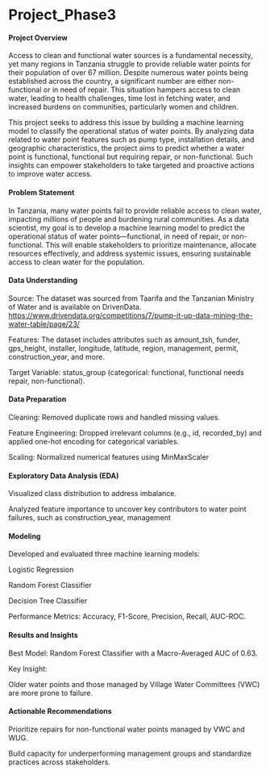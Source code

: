 # Project_Phase3

#### Project Overview

Access to clean and functional water sources is a fundamental necessity, yet many regions in Tanzania struggle to provide reliable water points for their population of over 67 million. Despite numerous water points being established across the country, a significant number are either non-functional or in need of repair. This situation hampers access to clean water, leading to health challenges, time lost in fetching water, and increased burdens on communities, particularly women and children.

This project seeks to address this issue by building a machine learning model to classify the operational status of water points. By analyzing data related to water point features such as pump type, installation details, and geographic characteristics, the project aims to predict whether a water point is functional, functional but requiring repair, or non-functional. Such insights can empower stakeholders to take targeted and proactive actions to improve water access.
#### Problem Statement
In Tanzania, many water points fail to provide reliable access to clean water, impacting millions of people and burdening rural communities. As a data scientist, my goal is to develop a machine learning model to predict the operational status of water points—functional, in need of repair, or non-functional. This will enable stakeholders to prioritize maintenance, allocate resources effectively, and address systemic issues, ensuring sustainable access to clean water for the population.
#### Data Understanding

Source: The dataset was sourced from Taarifa and the Tanzanian Ministry of Water and is available on DrivenData.
https://www.drivendata.org/competitions/7/pump-it-up-data-mining-the-water-table/page/23/

Features: The dataset includes attributes such as amount_tsh, funder, gps_height, installer, longitude, latitude, region, management, permit, construction_year, and more.

Target Variable: status_group (categorical: functional, functional needs repair, non-functional).
#### Data Preparation

Cleaning: Removed duplicate rows and handled missing values.

Feature Engineering: Dropped irrelevant columns (e.g., id, recorded_by) and applied one-hot encoding for categorical variables.

Scaling: Normalized numerical features using MinMaxScaler
#### Exploratory Data Analysis (EDA)

Visualized class distribution to address imbalance.

Analyzed feature importance to uncover key contributors to water point failures, such as construction_year, management
#### Modeling

Developed and evaluated three machine learning models:

Logistic Regression

Random Forest Classifier

Decision Tree Classifier

Performance Metrics: Accuracy, F1-Score, Precision, Recall, AUC-ROC.
#### Results and Insights

Best Model: Random Forest Classifier with a Macro-Averaged AUC of 0.63.

Key Insight:

Older water points and those managed by Village Water Committees (VWC) are more prone to failure.

#### Actionable Recommendations

Prioritize repairs for non-functional water points managed by VWC and WUG.

Build capacity for underperforming management groups and standardize practices across stakeholders.